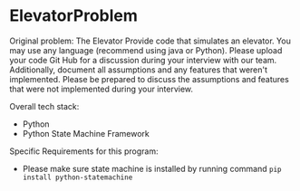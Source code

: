 # ElevatorProblem

Original problem: 
The Elevator
Provide code that simulates an elevator.  You may use any language (recommend using java or Python). 
Please upload your code Git Hub for a discussion during your interview with our team.
Additionally, document all assumptions and any features that weren't implemented.
Please be prepared to discuss the assumptions and features that were not implemented during your interview.

Overall tech stack: 
* Python 
* Python State Machine Framework

Specific Requirements for this program: 
* Please make sure state machine is installed by running command ```pip install python-statemachine```
 
